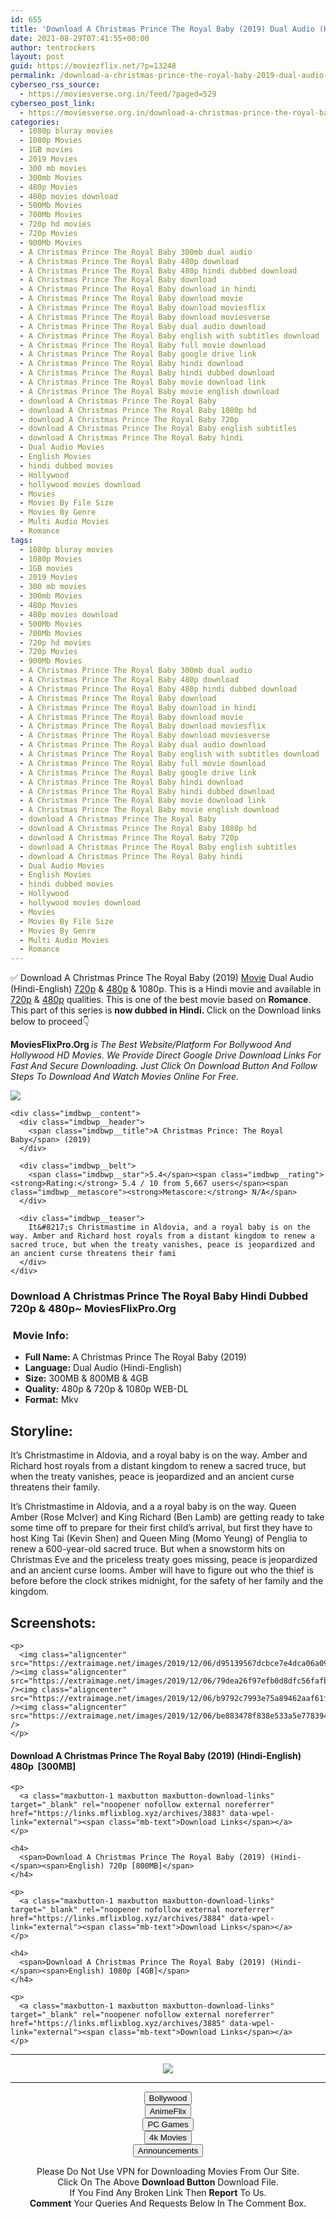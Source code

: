 ```yaml
---
id: 655
title: 'Download A Christmas Prince The Royal Baby (2019) Dual Audio (Hindi-English) 480p [300MB] || 720p [800MB] || 1080p [4GB]'
date: 2021-08-29T07:41:55+00:00
author: tentrockers
layout: post
guid: https://moviezflix.net/?p=13248
permalink: /download-a-christmas-prince-the-royal-baby-2019-dual-audio-hindi-english-480p-300mb-720p-800mb-1080p-4gb/
cyberseo_rss_source:
  - https://moviesverse.org.in/feed/?paged=529
cyberseo_post_link:
  - https://moviesverse.org.in/download-a-christmas-prince-the-royal-baby-2019-hindi-480p-720p-1080p/
categories:
  - 1080p bluray movies
  - 1080p Movies
  - 1GB movies
  - 2019 Movies
  - 300 mb movies
  - 300mb Movies
  - 480p Movies
  - 480p movies download
  - 500Mb Movies
  - 700Mb Movies
  - 720p hd movies
  - 720p Movies
  - 900Mb Movies
  - A Christmas Prince The Royal Baby 300mb dual audio
  - A Christmas Prince The Royal Baby 480p download
  - A Christmas Prince The Royal Baby 480p hindi dubbed download
  - A Christmas Prince The Royal Baby download
  - A Christmas Prince The Royal Baby download in hindi
  - A Christmas Prince The Royal Baby download movie
  - A Christmas Prince The Royal Baby download moviesflix
  - A Christmas Prince The Royal Baby download moviesverse
  - A Christmas Prince The Royal Baby dual audio download
  - A Christmas Prince The Royal Baby english with subtitles download
  - A Christmas Prince The Royal Baby full movie download
  - A Christmas Prince The Royal Baby google drive link
  - A Christmas Prince The Royal Baby hindi download
  - A Christmas Prince The Royal Baby hindi dubbed download
  - A Christmas Prince The Royal Baby movie download link
  - A Christmas Prince The Royal Baby movie english download
  - download A Christmas Prince The Royal Baby
  - download A Christmas Prince The Royal Baby 1080p hd
  - download A Christmas Prince The Royal Baby 720p
  - download A Christmas Prince The Royal Baby english subtitles
  - download A Christmas Prince The Royal Baby hindi
  - Dual Audio Movies
  - English Movies
  - hindi dubbed movies
  - Hollywood
  - hollywood movies download
  - Movies
  - Movies By File Size
  - Movies By Genre
  - Multi Audio Movies
  - Romance
tags:
  - 1080p bluray movies
  - 1080p Movies
  - 1GB movies
  - 2019 Movies
  - 300 mb movies
  - 300mb Movies
  - 480p Movies
  - 480p movies download
  - 500Mb Movies
  - 700Mb Movies
  - 720p hd movies
  - 720p Movies
  - 900Mb Movies
  - A Christmas Prince The Royal Baby 300mb dual audio
  - A Christmas Prince The Royal Baby 480p download
  - A Christmas Prince The Royal Baby 480p hindi dubbed download
  - A Christmas Prince The Royal Baby download
  - A Christmas Prince The Royal Baby download in hindi
  - A Christmas Prince The Royal Baby download movie
  - A Christmas Prince The Royal Baby download moviesflix
  - A Christmas Prince The Royal Baby download moviesverse
  - A Christmas Prince The Royal Baby dual audio download
  - A Christmas Prince The Royal Baby english with subtitles download
  - A Christmas Prince The Royal Baby full movie download
  - A Christmas Prince The Royal Baby google drive link
  - A Christmas Prince The Royal Baby hindi download
  - A Christmas Prince The Royal Baby hindi dubbed download
  - A Christmas Prince The Royal Baby movie download link
  - A Christmas Prince The Royal Baby movie english download
  - download A Christmas Prince The Royal Baby
  - download A Christmas Prince The Royal Baby 1080p hd
  - download A Christmas Prince The Royal Baby 720p
  - download A Christmas Prince The Royal Baby english subtitles
  - download A Christmas Prince The Royal Baby hindi
  - Dual Audio Movies
  - English Movies
  - hindi dubbed movies
  - Hollywood
  - hollywood movies download
  - Movies
  - Movies By File Size
  - Movies By Genre
  - Multi Audio Movies
  - Romance
---
```

<div class="thecontent clearfix">
  <p>
    ✅ Download A Christmas Prince The Royal Baby (2019) <a href="https://moviesverse.org.in/category/movies/" data-wpel-link="internal">Movie</a> Dual Audio (Hindi-English) <a href="https://moviesverse.org.in/720p-movies/" data-wpel-link="internal">720p</a>&nbsp;&&nbsp;<a href="https://moviesverse.org.in/480p-movies/" data-wpel-link="internal">480p</a> & 1080p. This is a Hindi movie and available in <a href="https://moviesverse.org.in/720p-movies/" data-wpel-link="internal">720p</a>&nbsp;&&nbsp;<a href="https://moviesverse.org.in/480p-movies/" data-wpel-link="internal">480p</a> qualities. This is one of the best movie based on <strong>Romance</strong>. This part of this series is <strong>now dubbed in <span>Hindi.&nbsp;</span></strong><span>Click on the Download links below to proceed👇</span>
  </p>
  
  <p>
    <strong><span>MoviesFlixPro.Org&nbsp;</span></strong><em>is The Best Website/Platform For Bollywood And Hollywood HD Movies. We Provide Direct Google Drive Download Links For Fast And Secure Downloading. Just Click On Download Button And Follow Steps To&nbsp;Download And Watch Movies Online For Free.</em>
  </p>
  
  <div class="imdbwp imdbwp--movie dark">
    <div class="imdbwp__thumb">
      <a class="imdbwp__link" target="_blank" title="A Christmas Prince: The Royal Baby" href="https://www.imdb.com/title/tt10006006/" rel="nofollow external noopener noreferrer" data-wpel-link="external"><img class="imdbwp__img" src="https://m.media-amazon.com/images/M/MV5BY2I2YTZiZWQtNDNmMS00MDY1LTlkNzUtZmI3MDAyMjcwYjZmXkEyXkFqcGdeQXVyMTkxNjUyNQ@@._V1_SX300.jpg" /></a>
    </div>
    
    <div class="imdbwp__content">
      <div class="imdbwp__header">
        <span class="imdbwp__title">A Christmas Prince: The Royal Baby</span> (2019)
      </div>
      
      <div class="imdbwp__belt">
        <span class="imdbwp__star">5.4</span><span class="imdbwp__rating"><strong>Rating:</strong> 5.4 / 10 from 5,667 users</span><span class="imdbwp__metascore"><strong>Metascore:</strong> N/A</span>
      </div>
      
      <div class="imdbwp__teaser">
        It&#8217;s Christmastime in Aldovia, and a royal baby is on the way. Amber and Richard host royals from a distant kingdom to renew a sacred truce, but when the treaty vanishes, peace is jeopardized and an ancient curse threatens their fami
      </div>
    </div>
  </div>
  
  <h3>
    <span>Download A Christmas Prince The Royal Baby Hindi Dubbed 720p & 480p~ MoviesFlixPro.Org</span>
  </h3>
  
  <h3>
    <span>&nbsp;Movie Info:&nbsp;</span>
  </h3>
  
  <ul>
    <li>
      <strong>Full Name: </strong>A Christmas Prince The Royal Baby (2019)
    </li>
    <li>
      <strong>Language:</strong> Dual Audio (Hindi-English)
    </li>
    <li>
      <strong>Size:</strong> 300MB & 800MB & 4GB
    </li>
    <li>
      <strong>Quality:</strong> 480p & 720p & 1080p WEB-DL
    </li>
    <li>
      <strong>Format:</strong>&nbsp;Mkv
    </li>
  </ul>
  
  <h2>
    <span>Storyline:</span>
  </h2>
  
  <p>
    It’s Christmastime in Aldovia, and a royal baby is on the way. Amber and Richard host royals from a distant kingdom to renew a sacred truce, but when the treaty vanishes, peace is jeopardized and an ancient curse threatens their family.
  </p>
  
  <div>
    It’s Christmastime in Aldovia, and a a royal baby is on the way. Queen Amber (Rose McIver) and King Richard (Ben Lamb) are getting ready to take some time off to prepare for their first child’s arrival, but first they have to host King Tai (Kevin Shen) and Queen Ming (Momo Yeung) of Penglia to renew a 600-year-old sacred truce. But when a snowstorm hits on Christmas Eve and the priceless treaty goes missing, peace is jeopardized and an ancient curse looms. Amber will have to figure out who the thief is before before the clock strikes midnight, for the safety of her family and the kingdom.
  </div>
  
  <div class="summary_text">
    <h2>
      <span>Screenshots:</span>
    </h2>
    
    <p>
      <img class="aligncenter" src="https://extraimage.net/images/2019/12/06/d95139567dcbce7e4dca06a09f62f4b4.jpg" /><img class="aligncenter" src="https://extraimage.net/images/2019/12/06/79dea26f97efb0d8dfc56fafb9bd535f.jpg" /><img class="aligncenter" src="https://extraimage.net/images/2019/12/06/b9792c7993e75a89462aaf61f00858b6.jpg" /><img class="aligncenter" src="https://extraimage.net/images/2019/12/06/be883478f838e533a5e778394df3a3cd.jpg" />
    </p>
  </div>
  
  <div class="inline canwrap">
    <h4>
      <span>Download A Christmas Prince The Royal Baby (2019) (Hindi-English) </span><span>480p&nbsp; [300MB]</span>
    </h4>
    
    <p>
      <a class="maxbutton-1 maxbutton maxbutton-download-links" target="_blank" rel="noopener nofollow external noreferrer" href="https://links.mflixblog.xyz/archives/3883" data-wpel-link="external"><span class="mb-text">Download Links</span></a>
    </p>
    
    <h4>
      <span>Download A Christmas Prince The Royal Baby (2019) (Hindi-</span><span>English) 720p [800MB]</span>
    </h4>
    
    <p>
      <a class="maxbutton-1 maxbutton maxbutton-download-links" target="_blank" rel="noopener nofollow external noreferrer" href="https://links.mflixblog.xyz/archives/3884" data-wpel-link="external"><span class="mb-text">Download Links</span></a>
    </p>
    
    <h4>
      <span>Download A Christmas Prince The Royal Baby (2019) (Hindi-</span><span>English) 1080p [4GB]</span>
    </h4>
    
    <p>
      <a class="maxbutton-1 maxbutton maxbutton-download-links" target="_blank" rel="noopener nofollow external noreferrer" href="https://links.mflixblog.xyz/archives/3885" data-wpel-link="external"><span class="mb-text">Download Links</span></a>
    </p>
  </div>
</div>

<center>
  </p> 
  
  <hr />
  
  <p>
    <a href="http://gdrivepro.xyz/join.php" data-wpel-link="external" target="_blank" rel="nofollow external noopener noreferrer"><img src="https://i.imgur.com/FhMdWdW.png" /></a>
  </p>
  
  <hr />
  
  <p>
    <a href="https://dogemovies.xyz" target="_blank" data-wpel-link="external" rel="nofollow external noopener noreferrer"><button class="button button5">Bollywood</button></a><br /> <a href="https://animeflix.in" target="_blank" data-wpel-link="external" rel="nofollow external noopener noreferrer"><button class="button button5">AnimeFlix</button></a><br /> <a href="https://gamesflix.net/" target="_blank" data-wpel-link="external" rel="nofollow external noopener noreferrer"><button class="button button5">PC Games</button></a><br /> <a href="https://uhdmovies.in" target="_blank" data-wpel-link="external" rel="nofollow external noopener noreferrer"><button class="button button5">4k Movies</button></a><br /> <a href="https://moviesverse.org.in/announcements/" target="_blank" data-wpel-link="internal" rel="noopener"><button class="button button5">Announcements</button></a>
  </p>
  
  <div class="alert alert-danger">
    Please Do Not Use VPN for Downloading Movies From Our Site.
  </div>
  
  <div class="alert alert-success">
    Click On The Above <strong>Download Button</strong> Download File.
  </div>
  
  <div class="alert alert-warning">
    If You Find Any Broken Link Then <strong>Report</strong> To Us.
  </div>
  
  <div class="alert alert-info">
    <strong>Comment</strong> Your Queries And Requests Below In The Comment Box.
  </div>
  
  <p>
    </center>
  </p>